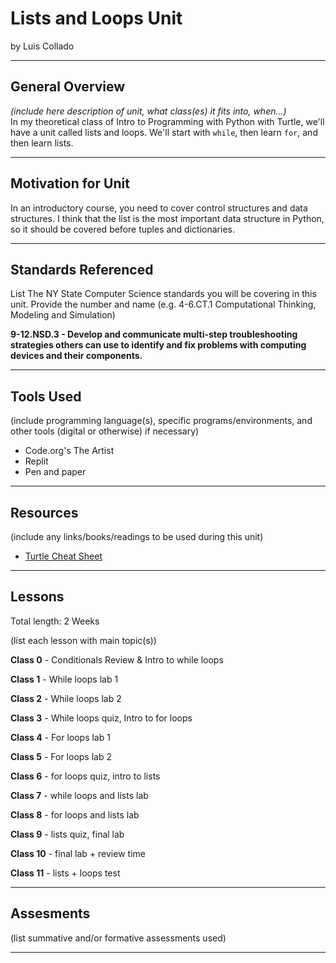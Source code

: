 # Lists and Loops Unit
by Luis Collado

-----

## General Overview
*(include here description of unit, what class(es) it fits into, when...)*  
In my theoretical class of Intro to Programming with Python with Turtle, we'll have a unit called lists and loops. We'll start with `while`, then learn `for`, and then learn lists. 


---

## Motivation for Unit
In an introductory course, you need to cover control structures and data structures. I think that the list is the most important data structure in Python, so it should be covered before tuples and dictionaries. 

---

## Standards Referenced
List The NY State Computer Science standards you will be covering in this unit. Provide the number and name (e.g. 4-6.CT.1 Computational Thinking, Modeling and Simulation)

**9-12.NSD.3 - Develop and communicate multi-step troubleshooting strategies others can use to identify and fix problems with computing devices and their components.**


---

## Tools Used
(include programming language(s), specific programs/environments, and other tools (digital or otherwise) if necessary)
- Code.org's The Artist
- Replit
- Pen and paper


---

## Resources
(include any links/books/readings to be used during this unit)

- [Turtle Cheat Sheet](https://www.cse.msu.edu/~ldillon/cse-ctl/Spring2015/Meeting07/turtleCheatSheet.pdf)


---

## Lessons
Total length: 2 Weeks

(list each lesson with main topic(s))


**Class 0** - Conditionals Review & Intro to while loops

**Class 1** - While loops lab 1

**Class 2** - While loops lab 2

**Class 3** - While loops quiz, Intro to for loops

**Class 4** - For loops lab 1

**Class 5** - For loops lab 2

**Class 6** - for loops quiz, intro to lists

**Class 7** - while loops and lists lab

**Class 8** - for loops and lists lab

**Class 9** - lists quiz, final lab

**Class 10** - final lab + review time

**Class 11** - lists + loops test


---

## Assesments
(list summative and/or formative assessments used)

---